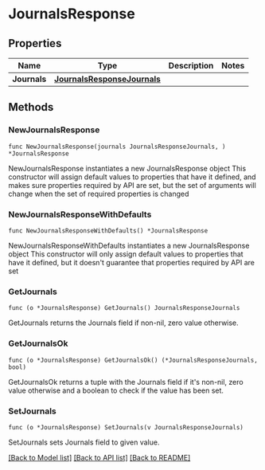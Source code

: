 # JournalsResponse

## Properties

Name | Type | Description | Notes
------------ | ------------- | ------------- | -------------
**Journals** | [**JournalsResponseJournals**](JournalsResponseJournals.md) |  | 

## Methods

### NewJournalsResponse

`func NewJournalsResponse(journals JournalsResponseJournals, ) *JournalsResponse`

NewJournalsResponse instantiates a new JournalsResponse object
This constructor will assign default values to properties that have it defined,
and makes sure properties required by API are set, but the set of arguments
will change when the set of required properties is changed

### NewJournalsResponseWithDefaults

`func NewJournalsResponseWithDefaults() *JournalsResponse`

NewJournalsResponseWithDefaults instantiates a new JournalsResponse object
This constructor will only assign default values to properties that have it defined,
but it doesn't guarantee that properties required by API are set

### GetJournals

`func (o *JournalsResponse) GetJournals() JournalsResponseJournals`

GetJournals returns the Journals field if non-nil, zero value otherwise.

### GetJournalsOk

`func (o *JournalsResponse) GetJournalsOk() (*JournalsResponseJournals, bool)`

GetJournalsOk returns a tuple with the Journals field if it's non-nil, zero value otherwise
and a boolean to check if the value has been set.

### SetJournals

`func (o *JournalsResponse) SetJournals(v JournalsResponseJournals)`

SetJournals sets Journals field to given value.



[[Back to Model list]](../README.md#documentation-for-models) [[Back to API list]](../README.md#documentation-for-api-endpoints) [[Back to README]](../README.md)


